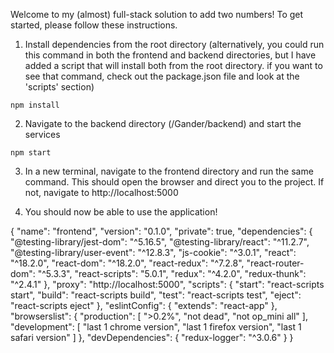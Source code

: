 Welcome to my (almost) full-stack solution to add two numbers! To get started, please follow these instructions.

1. Install dependencies from the root directory (alternatively, you could run this command in both the frontend and backend directories, but I have added a script that will install both from the root directory. if you want to see that command, check out the package.json file and look at the 'scripts' section)
```
npm install
```
2. Navigate to the backend directory (/Gander/backend) and start the services
```
npm start
```
3. In a new terminal, navigate to the frontend directory and run the same command. This should open the browser and direct you to the project. If not, navigate to http://localhost:5000

4. You should now be able to use the application!

{
  "name": "frontend",
  "version": "0.1.0",
  "private": true,
  "dependencies": {
    "@testing-library/jest-dom": "^5.16.5",
    "@testing-library/react": "^11.2.7",
    "@testing-library/user-event": "^12.8.3",
    "js-cookie": "^3.0.1",
    "react": "^18.2.0",
    "react-dom": "^18.2.0",
    "react-redux": "^7.2.8",
    "react-router-dom": "^5.3.3",
    "react-scripts": "5.0.1",
    "redux": "^4.2.0",
    "redux-thunk": "^2.4.1"
  },
  "proxy": "http://localhost:5000",
  "scripts": {
    "start": "react-scripts start",
    "build": "react-scripts build",
    "test": "react-scripts test",
    "eject": "react-scripts eject"
  },
  "eslintConfig": {
    "extends": "react-app"
  },
  "browserslist": {
    "production": [
      ">0.2%",
      "not dead",
      "not op_mini all"
    ],
    "development": [
      "last 1 chrome version",
      "last 1 firefox version",
      "last 1 safari version"
    ]
  },
  "devDependencies": {
    "redux-logger": "^3.0.6"
  }
}
